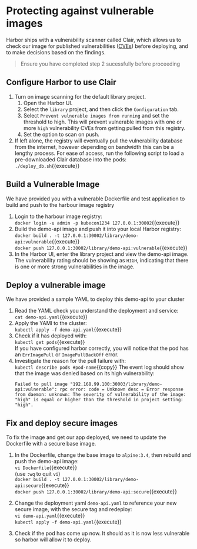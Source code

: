 # Protecting against vulnerable images

Harbor ships with a vulnerability scanner called Clair, which allows us to check our image for published vulnerabilities ([CVEs](https://cve.mitre.org/about/faqs.html)) before deploying, and to make decisions based on the findings.

> Ensure you have completed step 2 sucessfully before proceeding

## Configure Harbor to use Clair

1. Turn on image scanning for the default library project.
    1. Open the Harbor UI.
    2. Select the `library` project, and then click the `Configuration` tab.
    3. Select `Prevent vulnerable images from running` and set the threshold to high. This will prevent vulnerable images with one or more `high` vulnerability CVEs from getting pulled from this registry.
    4. Set the option to scan on push.
1. If left alone, the registry will eventually pull the vulnerability database from the internet, however depending on bandwidth this can be a lengthy process. For ease of access, run the following script to load a pre-downloaded Clair database into the pods:  
`./deploy_db.sh`{{execute}}

## Build a Vulnerable Image
We have provided you with a vulnerable Dockerfile and test application to build and push to the harbour image registry

1. Login to the harbour image registry:  
`docker login -u admin -p kubecon1234 127.0.0.1:30002`{{execute}}
1. Build the demo-api image and push it into your local Harbor registry:  
`docker build . -t 127.0.0.1:30002/library/demo-api:vulnerable`{{execute}}  
`docker push 127.0.0.1:30002/library/demo-api:vulnerable`{{execute}}
1. In the Harbor UI, enter the library project and view the demo-api image. The vulnerability rating should be showing as `HIGH`, indicating that there is one or more strong vulnerabilities in the image.

## Deploy a vulnerable image

We have provided a sample YAML to deploy this demo-api to your cluster

1. Read the YAML check you understand the deployment and service:  
`cat demo-api.yaml`{{execute}}
1. Apply the YAMl to the cluster:  
`kubectl apply -f demo-api.yaml`{{execute}}
1. Check if it has deployed with:  
`kubectl get pods`{{execute}}  
If you have configured harbor correctly, you will notice that the pod has an `ErrImagePull` or `ImagePullBackOff` error.
1. Investigate the reason for the pull failure with:  
`kubectl describe pods #pod-name`{{copy}}
The event log should show that the image was denied based on its high vulnerability:
    ```text
    Failed to pull image "192.168.99.100:30003/library/demo-api:vulnerable": rpc error: code = Unknown desc = Error response from daemon: unknown: The severity of vulnerability of the image: "high" is equal or higher than the threshold in project setting: "high".
    ```
## Fix and deploy secure images

To fix the image and get our app deployed, we need to update the Dockerfile with a secure base image.

1. In the Dockerfile, change the base image to `alpine:3.4`, then rebuild and push the demo-api image:  
`vi Dockerfile`{{execute}}  
(use `:wq` to quit `vi`)  
`docker build . -t 127.0.0.1:30002/library/demo-api:secure`{{execute}}  
`docker push 127.0.0.1:30002/library/demo-api:secure`{{execute}}
1. Change the deployment yaml `demo-api.yaml` to reference your new secure image, with the secure tag and redeploy:  
`vi demo-api.yaml`{{execute}}  
`kubectl apply -f demo-api.yaml`{{execute}}

3. Check if the pod has come up now. It should as it is now less vulnerable so harbor will allow it to deploy.
